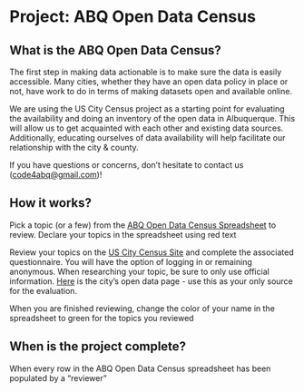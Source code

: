 <h1>Project: ABQ Open Data Census</h1>

<h2>What is the ABQ Open Data Census?</h2>
<p>
The first step in making data actionable is to make sure the data is easily accessible. Many cities, whether they have an open data policy in place or not, have work to do in terms of making datasets open and available online. 
</p>
<p>
We are using the US City Census project as a starting point for evaluating the availability and doing an inventory of the open data in Albuquerque.  This will allow us to get acquainted with each other and existing data sources.  Additionally, educating ourselves of data availability will help facilitate our relationship with the city & county.
</p>
<p>

If you have questions or concerns, don’t hesitate to contact us (code4abq@gmail.com)!
</p>

<h2>How it works?</h2>
<p>
Pick a topic (or a few) from the <a href="https://www.google.com/url?q=https%3A%2F%2Fdocs.google.com%2Fspreadsheets%2Fd%2F1WMuyT1p4XXpIt1khS8s4HBtAogp5WlWkmPaV1Rju_bM%2Fedit%3Fusp%3Dsharing">ABQ Open Data Census Spreadsheet</a> to review. Declare your topics in the spreadsheet using red text
</p>
<p>
Review your topics on the <a href="http://www.google.com/url?q=http%3A%2F%2Fus-city.census.okfn.org%2F&sa=D&sntz=1&usg=AFQjCNGqWPJBIv2oyjToI8JcHIs25tV4Ng">US City Census Site</a> and complete the associated questionnaire.  You will have the option of logging in or remaining anonymous.  When researching your topic, be sure to only use official information. <a href="http://www.google.com/url?q=http%3A%2F%2Fwww.cabq.gov%2Fabq-data%2Fabq-data%23data-sets&sa=D&sntz=1&usg=AFQjCNFyF7-3jfDNkRP40pOj56oUWobnpQ">Here</a> is the city’s open data page - use this as your only source for the evaluation.
</p>
<p>
When you are finished reviewing, change the color of your name in the spreadsheet to green for the topics you reviewed	
</p>



<h2>When is the project complete?</h2>
<p>When every row in the ABQ Open Data Census spreadsheet has been populated by a “reviewer” </p>


